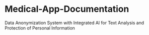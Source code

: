 # Medical-App-Documentation
Data Anonymization System with Integrated AI for Text Analysis and Protection of Personal Information
